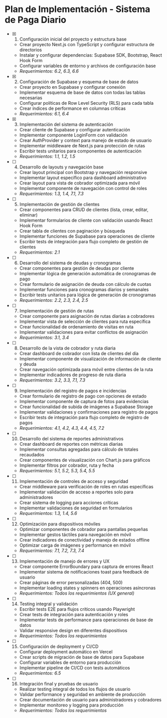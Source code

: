 # Plan de Implementación - Sistema de Paga Diario

- [x] 1. Configuración inicial del proyecto y estructura base
  - Crear proyecto Next.js con TypeScript y configurar estructura de directorios
  - Instalar y configurar dependencias: Supabase SDK, Bootstrap, React Hook Form
  - Configurar variables de entorno y archivos de configuración base
  - _Requerimientos: 6.2, 6.3, 6.6_

- [x] 2. Configuración de Supabase y esquema de base de datos
  - Crear proyecto en Supabase y configurar conexión
  - Implementar esquema de base de datos con todas las tablas necesarias
  - Configurar políticas de Row Level Security (RLS) para cada tabla
  - Crear índices de performance en columnas críticas
  - _Requerimientos: 6.1, 6.4_

- [x] 3. Implementación del sistema de autenticación
  - Crear cliente de Supabase y configurar autenticación
  - Implementar componente LoginForm con validación
  - Crear AuthProvider y context para manejo de estado de usuario
  - Implementar middleware de Next.js para protección de rutas
  - Escribir tests unitarios para componentes de autenticación
  - _Requerimientos: 1.1, 1.2, 1.5_

- [ ] 4. Desarrollo de layouts y navegación base
  - Crear layout principal con Bootstrap y navegación responsive
  - Implementar layout específico para dashboard administrativo
  - Crear layout para vista de cobrador optimizada para móvil
  - Implementar componente de navegación con control de roles
  - _Requerimientos: 1.3, 1.4, 7.1, 7.3_

- [ ] 5. Implementación de gestión de clientes
  - Crear componentes para CRUD de clientes (lista, crear, editar, eliminar)
  - Implementar formularios de cliente con validación usando React Hook Form
  - Crear tabla de clientes con paginación y búsqueda
  - Implementar funciones de Supabase para operaciones de cliente
  - Escribir tests de integración para flujo completo de gestión de clientes
  - _Requerimientos: 2.1_

- [ ] 6. Desarrollo del sistema de deudas y cronogramas
  - Crear componentes para gestión de deudas por cliente
  - Implementar lógica de generación automática de cronogramas de pago
  - Crear formulario de asignación de deuda con cálculo de cuotas
  - Implementar funciones para cronogramas diarios y semanales
  - Escribir tests unitarios para lógica de generación de cronogramas
  - _Requerimientos: 2.2, 2.3, 2.4, 2.5_

- [ ] 7. Implementación de gestión de rutas
  - Crear componente para asignación de rutas diarias a cobradores
  - Implementar vista de selección de clientes para ruta específica
  - Crear funcionalidad de ordenamiento de visitas en ruta
  - Implementar validaciones para evitar conflictos de asignación
  - _Requerimientos: 3.1, 3.4_

- [ ] 8. Desarrollo de la vista de cobrador y ruta diaria
  - Crear dashboard de cobrador con lista de clientes del día
  - Implementar componente de visualización de información de cliente y deuda
  - Crear navegación optimizada para móvil entre clientes de la ruta
  - Implementar indicadores de progreso de ruta diaria
  - _Requerimientos: 3.2, 3.3, 7.1, 7.3_

- [ ] 9. Implementación del registro de pagos e incidencias
  - Crear formulario de registro de pago con opciones de estado
  - Implementar componente de captura de fotos para evidencias
  - Crear funcionalidad de subida de imágenes a Supabase Storage
  - Implementar validaciones y confirmaciones para registro de pagos
  - Escribir tests de integración para flujo completo de registro de pagos
  - _Requerimientos: 4.1, 4.2, 4.3, 4.4, 4.5, 7.2_

- [ ] 10. Desarrollo del sistema de reportes administrativos
  - Crear dashboard de reportes con métricas diarias
  - Implementar consultas agregadas para cálculo de totales recaudados
  - Crear componentes de visualización con Chart.js para gráficos
  - Implementar filtros por cobrador, ruta y fecha
  - _Requerimientos: 5.1, 5.2, 5.3, 5.4, 5.5_

- [ ] 11. Implementación de controles de acceso y seguridad
  - Crear middleware para verificación de roles en rutas específicas
  - Implementar validación de acceso a reportes solo para administradores
  - Crear sistema de logging para acciones críticas
  - Implementar validaciones de seguridad en formularios
  - _Requerimientos: 1.3, 1.4, 5.6_

- [ ] 12. Optimización para dispositivos móviles
  - Optimizar componentes de cobrador para pantallas pequeñas
  - Implementar gestos táctiles para navegación en móvil
  - Crear indicadores de conectividad y manejo de estados offline
  - Optimizar carga de imágenes y performance en móvil
  - _Requerimientos: 7.1, 7.2, 7.3, 7.4_

- [ ] 13. Implementación de manejo de errores y UX
  - Crear componente ErrorBoundary para captura de errores React
  - Implementar sistema de notificaciones toast para feedback de usuario
  - Crear páginas de error personalizadas (404, 500)
  - Implementar loading states y spinners en operaciones asíncronas
  - _Requerimientos: Todos los requerimientos (UX general)_

- [ ] 14. Testing integral y validación
  - Escribir tests E2E para flujos críticos usando Playwright
  - Crear tests de integración para autenticación y roles
  - Implementar tests de performance para operaciones de base de datos
  - Validar responsive design en diferentes dispositivos
  - _Requerimientos: Todos los requerimientos_

- [ ] 15. Configuración de deployment y CI/CD
  - Configurar deployment automático en Vercel
  - Crear scripts de migración de base de datos para Supabase
  - Configurar variables de entorno para producción
  - Implementar pipeline de CI/CD con tests automáticos
  - _Requerimientos: 6.5_

- [ ] 16. Integración final y pruebas de usuario
  - Realizar testing integral de todos los flujos de usuario
  - Validar performance y seguridad en ambiente de producción
  - Crear documentación de usuario para administradores y cobradores
  - Implementar monitoreo y logging para producción
  - _Requerimientos: Todos los requerimientos_